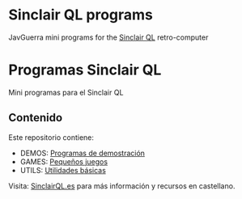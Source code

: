 # Sinclair QL programs
JavGuerra mini programs for the [Sinclair QL](https://en.wikipedia.org/wiki/Sinclair_QL "Sinclair QL info") retro-computer

# Programas Sinclair QL
Mini programas para el Sinclair QL 

## Contenido

Este repositorio contiene:

* DEMOS: [Programas de demostración](DEMOS/README.md)
* GAMES: [Pequeños juegos](GAMES/README.md)
* UTILS: [Utilidades básicas](UTILS/README.md)

Visita: [SinclairQL.es](http://sinclairql.es "Sinclair QL Recursos en Castellano") para más información y recursos en castellano.
